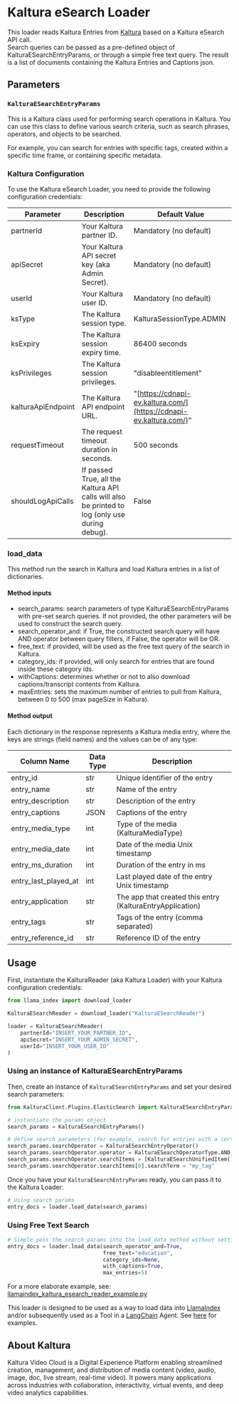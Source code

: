 # Kaltura eSearch Loader

This loader reads Kaltura Entries from [Kaltura](https://corp.kaltura.com) based on a Kaltura eSearch API call.  
Search queries can be passed as a pre-defined object of KalturaESearchEntryParams, or through a simple free text query.
The result is a list of documents containing the Kaltura Entries and Captions json.

## Parameters  

### `KalturaESearchEntryParams`

This is a Kaltura class used for performing search operations in Kaltura. You can use this class to define various search criteria, such as search phrases, operators, and objects to be searched.

For example, you can search for entries with specific tags, created within a specific time frame, or containing specific metadata.

### Kaltura Configuration

To use the Kaltura eSearch Loader, you need to provide the following configuration credentials:

| Parameter            | Description                                                                   | Default Value                                    |
|----------------------|-------------------------------------------------------------------------------|--------------------------------------------------|
| partnerId            | Your Kaltura partner ID.                                                      | Mandatory (no default)                                        |
| apiSecret            | Your Kaltura API secret key (aka Admin Secret).                               | Mandatory (no default)                                        |
| userId               | Your Kaltura user ID.                                                         | Mandatory (no default)                                        |
| ksType               | The Kaltura session type.                                                     | KalturaSessionType.ADMIN                         |
| ksExpiry             | The Kaltura session expiry time.                                              | 86400 seconds                                    |
| ksPrivileges         | The Kaltura session privileges.                                               | "disableentitlement"                             |
| kalturaApiEndpoint   | The Kaltura API endpoint URL.                                                 | "[https://cdnapi-ev.kaltura.com/](https://cdnapi-ev.kaltura.com/)" |
| requestTimeout       | The request timeout duration in seconds.                                      | 500 seconds                                      |
| shouldLogApiCalls    | If passed True, all the Kaltura API calls will also be printed to log (only use during debug).            | False                                            |

### load_data

This method run the search in Kaltura and load Kaltura entries in a list of dictionaries.  

#### Method inputs

* search_params: search parameters of type KalturaESearchEntryParams with pre-set search queries. If not provided, the other parameters will be used to construct the search query.
* search_operator_and: if True, the constructed search query will have AND operator between query filters, if False, the operator will be OR.
* free_text: if provided, will be used as the free text query of the search in Kaltura.
* category_ids: if provided, will only search for entries that are found inside these category ids.
* withCaptions: determines whether or not to also download captions/transcript contents from Kaltura.
* maxEntries: sets the maximum number of entries to pull from Kaltura, between 0 to 500 (max pageSize in Kaltura).

#### Method output

Each dictionary in the response represents a Kaltura media entry, where the keys are strings (field names) and the values can be of any type:

| Column Name         | Data Type | Description                       |
|---------------------|-----------|-----------------------------------|
| entry_id            | str       | Unique identifier of the entry    |
| entry_name          | str       | Name of the entry                 |
| entry_description   | str       | Description of the entry          |
| entry_captions      | JSON      | Captions of the entry             |
| entry_media_type    | int       | Type of the media (KalturaMediaType)                |
| entry_media_date    | int       | Date of the media Unix timestamp                |
| entry_ms_duration   | int       | Duration of the entry in ms       |
| entry_last_played_at| int       | Last played date of the entry Unix timestamp    |
| entry_application   | str       | The app that created this entry (KalturaEntryApplication)          |
| entry_tags          | str       | Tags of the entry (comma separated)                |
| entry_reference_id  | str       | Reference ID of the entry         |

## Usage

First, instantiate the KalturaReader (aka Kaltura Loader) with your Kaltura configuration credentials:

```python
from llama_index import download_loader

KalturaESearchReader = download_loader("KalturaESearchReader")

loader = KalturaESearchReader(
    partnerId="INSERT_YOUR_PARTNER_ID",
    apiSecret="INSERT_YOUR_ADMIN_SECRET",
    userId="INSERT_YOUR_USER_ID"
)
```

### Using an instance of KalturaESearchEntryParams

Then, create an instance of `KalturaESearchEntryParams` and set your desired search parameters:

```python
from KalturaClient.Plugins.ElasticSearch import KalturaESearchEntryParams, KalturaESearchEntryOperator, KalturaESearchOperatorType, KalturaESearchUnifiedItem

# instantiate the params object
search_params = KalturaESearchEntryParams()

# define search parameters (for example, search for entries with a certain tag)
search_params.searchOperator = KalturaESearchEntryOperator()
search_params.searchOperator.operator = KalturaESearchOperatorType.AND_OP
search_params.searchOperator.searchItems = [KalturaESearchUnifiedItem()]
search_params.searchOperator.searchItems[0].searchTerm = "my_tag"
```

Once you have your `KalturaESearchEntryParams` ready, you can pass it to the Kaltura Loader:

```python
# Using search params
entry_docs = loader.load_data(search_params)
```

### Using Free Text Search

```python
# Simple pass the search params into the load_data method without setting search_params
entry_docs = loader.load_data(search_operator_and=True, 
                              free_text="education", 
                              category_ids=None, 
                              with_captions=True, 
                              max_entries=5)
```

For a more elaborate example, see: [llamaindex_kaltura_esearch_reader_example.py](https://gist.github.com/zoharbabin/07febcfe52b64116c9e3ba1a392b59a0)

This loader is designed to be used as a way to load data into [LlamaIndex](https://github.com/run-llama/llama_index/tree/main/llama_index) and/or subsequently used as a Tool in a [LangChain](https://github.com/hwchase17/langchain) Agent. See [here](https://github.com/emptycrown/llama-hub/tree/main) for examples.

## About Kaltura

Kaltura Video Cloud is a Digital Experience Platform enabling streamlined creation, management, and distribution of media content (video, audio, image, doc, live stream, real-time video). It powers many applications across industries with collaboration, interactivity, virtual events, and deep video analytics capabilities.
